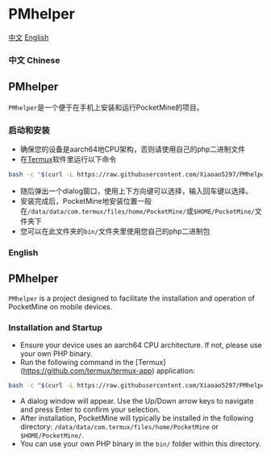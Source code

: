 # PMhelper
[中文](#chs) [English](#eng)
### 中文 Chinese
<a id="chs"></a>
## PMhelper
`PMhelper`是一个便于在手机上安装和运行PocketMine的项目。

### 启动和安装
- 确保您的设备是aarch64地CPU架构，否则请使用自己的php二进制文件
- 在[Termux](https://github.com/termux/termux-app)软件里运行以下命令
```bash
bash -c "$(curl -L https://raw.githubusercontent.com/Xiaoao5297/PMhelper/refs/heads/main/PMhelper.sh)"
```
- 随后弹出一个dialog窗口，使用上下方向键可以选择，输入回车键以选择。
- 安装完成后，PocketMine地安装位置一般在`/data/data/com.termux/files/home/PocketMine/`或`$HOME/PocketMine/`文件夹下
- 您可以在此文件夹的`bin/`文件夹里使用您自己的php二进制包

### English
<a id="eng"></a>
## PMhelper

`PMhelper` is a project designed to facilitate the installation and operation of PocketMine on mobile devices.

### Installation and Startup

- Ensure your device uses an aarch64 CPU architecture. If not, please use your own PHP binary.
- Run the following command in the [Termux] (https://github.com/termux/termux-app) application:
```bash
bash -c "$(curl -L https://raw.githubusercontent.com/Xiaoao5297/PMhelper/refs/heads/main/PMhelper.sh)"
```
- A dialog window will appear. Use the Up/Down arrow keys to navigate and press Enter to confirm your selection.
- After installation, PocketMine will typically be installed in the following directory: 
`/data/data/com.termux/files/home/PocketMine` or `$HOME/PocketMine/`.
- You can use your own PHP binary in the 
`bin/` folder within this directory.